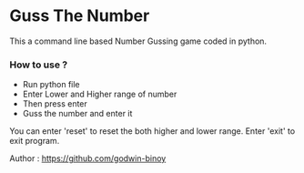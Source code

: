 # Guss The Number

This a command line based Number Gussing game coded in python.

### How to use ?

- Run python file
- Enter Lower and Higher range of number
- Then press enter
- Guss the number and enter it

You can enter 'reset' to reset the both higher and lower range. Enter 'exit' to exit program.

Author : https://github.com/godwin-binoy